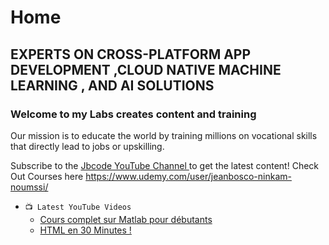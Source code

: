 # Home 

## EXPERTS ON CROSS-PLATFORM APP DEVELOPMENT ,CLOUD NATIVE MACHINE LEARNING , AND AI SOLUTIONS

### Welcome to my Labs creates content and training 
Our mission is to educate the world by training millions on vocational skills that directly lead to jobs or upskilling.

Subscribe to the [Jbcode YouTube Channel ](https://www.youtube.com/@JbCode) to get the latest content!
Check Out Courses here https://www.udemy.com/user/jeanbosco-ninkam-noumssi/


* `📺 Latest YouTube Videos`
  * [Cours complet sur Matlab pour débutants](https://youtu.be/kKdRgZLVxuQ)
  * [HTML en 30 Minutes !](https://youtu.be/7t60VCmY7bQ)


